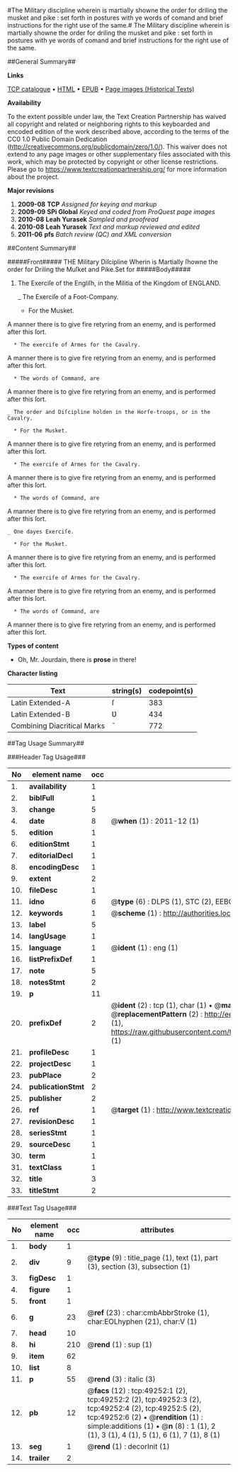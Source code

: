 #The Military discipline wherein is martially showne the order for driling the musket and pike : set forth in postures with ye words of comand and brief instructions for the right use of the same.#
The Military discipline wherein is martially showne the order for driling the musket and pike : set forth in postures with ye words of comand and brief instructions for the right use of the same.

##General Summary##

**Links**

[TCP catalogue](http://www.ota.ox.ac.uk/tcp/)  • 
[HTML](http://tei.it.ox.ac.uk/tcp/Texts-HTML/free/A50/A50851.html)  • 
[EPUB](http://tei.it.ox.ac.uk/tcp/Texts-EPUB/free/A50/A50851.epub) • 
[Page images (Historical Texts)](https://historicaltexts.jisc.ac.uk/eebo-11792053e)

**Availability**

To the extent possible under law, the Text Creation Partnership has waived all copyright and related or neighboring rights to this keyboarded and encoded edition of the work described above, according to the terms of the CC0 1.0 Public Domain Dedication (http://creativecommons.org/publicdomain/zero/1.0/). This waiver does not extend to any page images or other supplementary files associated with this work, which may be protected by copyright or other license restrictions. Please go to https://www.textcreationpartnership.org/ for more information about the project.

**Major revisions**

1. __2009-08__ __TCP__ *Assigned for keying and markup*
1. __2009-09__ __SPi Global__ *Keyed and coded from ProQuest page images*
1. __2010-08__ __Leah Yurasek__ *Sampled and proofread*
1. __2010-08__ __Leah Yurasek__ *Text and markup reviewed and edited*
1. __2011-06__ __pfs__ *Batch review (QC) and XML conversion*

##Content Summary##

#####Front#####
THE Military Diſcipline Wherin is Martially ſhowne the order for Driling the Muſket and Pike.Set for
#####Body#####

1. The Exerciſe of the Engliſh, in the Militia of the Kingdom of ENGLAND.

    _ The Exerciſe of a Foot-Company.

      * For the Musket.

A manner there is to give fire retyring from an enemy, and is performed after this ſort.

      * The exerciſe of Armes for the Cavalry.

A manner there is to give fire retyring from an enemy, and is performed after this ſort.

      * The words of Command, are

A manner there is to give fire retyring from an enemy, and is performed after this ſort.

    _ The order and Diſcipline holden in the Horſe-troops, or in the Cavalry.

      * For the Musket.

A manner there is to give fire retyring from an enemy, and is performed after this ſort.

      * The exerciſe of Armes for the Cavalry.

A manner there is to give fire retyring from an enemy, and is performed after this ſort.

      * The words of Command, are

A manner there is to give fire retyring from an enemy, and is performed after this ſort.

    _ One dayes Exerciſe.

      * For the Musket.

A manner there is to give fire retyring from an enemy, and is performed after this ſort.

      * The exerciſe of Armes for the Cavalry.

A manner there is to give fire retyring from an enemy, and is performed after this ſort.

      * The words of Command, are

A manner there is to give fire retyring from an enemy, and is performed after this ſort.

**Types of content**

  * Oh, Mr. Jourdain, there is **prose** in there!

**Character listing**


|Text|string(s)|codepoint(s)|
|---|---|---|
|Latin Extended-A|ſ|383|
|Latin Extended-B|Ʋ|434|
|Combining             Diacritical Marks|̄|772|

##Tag Usage Summary##

###Header Tag Usage###

|No|element name|occ|attributes|
|---|---|---|---|
|1.|__availability__|1||
|2.|__biblFull__|1||
|3.|__change__|5||
|4.|__date__|8| @__when__ (1) : 2011-12 (1)|
|5.|__edition__|1||
|6.|__editionStmt__|1||
|7.|__editorialDecl__|1||
|8.|__encodingDesc__|1||
|9.|__extent__|2||
|10.|__fileDesc__|1||
|11.|__idno__|6| @__type__ (6) : DLPS (1), STC (2), EEBO-CITATION (1), OCLC (1), VID (1)|
|12.|__keywords__|1| @__scheme__ (1) : http://authorities.loc.gov/ (1)|
|13.|__label__|5||
|14.|__langUsage__|1||
|15.|__language__|1| @__ident__ (1) : eng (1)|
|16.|__listPrefixDef__|1||
|17.|__note__|5||
|18.|__notesStmt__|2||
|19.|__p__|11||
|20.|__prefixDef__|2| @__ident__ (2) : tcp (1), char (1)  •  @__matchPattern__ (2) : ([0-9\-]+):([0-9IVX]+) (1), (.+) (1)  •  @__replacementPattern__ (2) : http://eebo.chadwyck.com/downloadtiff?vid=$1&page=$2 (1), https://raw.githubusercontent.com/textcreationpartnership/Texts/master/tcpchars.xml#$1 (1)|
|21.|__profileDesc__|1||
|22.|__projectDesc__|1||
|23.|__pubPlace__|2||
|24.|__publicationStmt__|2||
|25.|__publisher__|2||
|26.|__ref__|1| @__target__ (1) : http://www.textcreationpartnership.org/docs/. (1)|
|27.|__revisionDesc__|1||
|28.|__seriesStmt__|1||
|29.|__sourceDesc__|1||
|30.|__term__|1||
|31.|__textClass__|1||
|32.|__title__|3||
|33.|__titleStmt__|2||


###Text Tag Usage###

|No|element name|occ|attributes|
|---|---|---|---|
|1.|__body__|1||
|2.|__div__|9| @__type__ (9) : title_page (1), text (1), part (3), section (3), subsection (1)|
|3.|__figDesc__|1||
|4.|__figure__|1||
|5.|__front__|1||
|6.|__g__|23| @__ref__ (23) : char:cmbAbbrStroke (1), char:EOLhyphen (21), char:V (1)|
|7.|__head__|10||
|8.|__hi__|210| @__rend__ (1) : sup (1)|
|9.|__item__|62||
|10.|__list__|8||
|11.|__p__|55| @__rend__ (3) : italic (3)|
|12.|__pb__|12| @__facs__ (12) : tcp:49252:1 (2), tcp:49252:2 (2), tcp:49252:3 (2), tcp:49252:4 (2), tcp:49252:5 (2), tcp:49252:6 (2)  •  @__rendition__ (1) : simple:additions (1)  •  @__n__ (8) : 1 (1), 2 (1), 3 (1), 4 (1), 5 (1), 6 (1), 7 (1), 8 (1)|
|13.|__seg__|1| @__rend__ (1) : decorInit (1)|
|14.|__trailer__|2||
